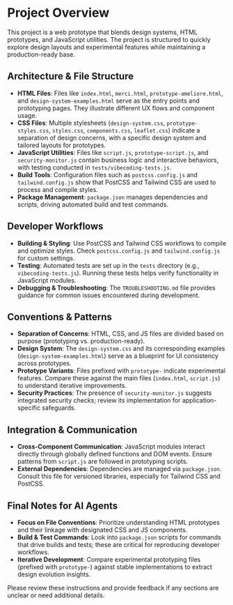 # Project Overview
This project is a web prototype that blends design systems, HTML prototypes, and JavaScript utilities. The project is structured to quickly explore design layouts and experimental features while maintaining a production-ready base.

## Architecture & File Structure
- **HTML Files**: Files like `index.html`, `merci.html`, `prototype-ameliore.html`, and `design-system-examples.html` serve as the entry points and prototyping pages. They illustrate different UX flows and component usage.
- **CSS Files**: Multiple stylesheets (`design-system.css`, `prototype-styles.css`, `styles.css`, `components.css`, `leaflet.css`) indicate a separation of design concerns, with a specific design system and tailored layouts for prototypes.
- **JavaScript Utilities**: Files like `script.js`, `prototype-script.js`, and `security-monitor.js` contain business logic and interactive behaviors, with testing conducted in `tests/vibecoding-tests.js`.
- **Build Tools**: Configuration files such as `postcss.config.js` and `tailwind.config.js` show that PostCSS and Tailwind CSS are used to process and compile styles.
- **Package Management**: `package.json` manages dependencies and scripts, driving automated build and test commands.

## Developer Workflows
- **Building & Styling**: Use PostCSS and Tailwind CSS workflows to compile and optimize styles. Check `postcss.config.js` and `tailwind.config.js` for custom settings.
- **Testing**: Automated tests are set up in the `tests` directory (e.g., `vibecoding-tests.js`). Running these tests helps verify functionality in JavaScript modules.
- **Debugging & Troubleshooting**: The `TROUBLESHOOTING.md` file provides guidance for common issues encountered during development.

## Conventions & Patterns
- **Separation of Concerns**: HTML, CSS, and JS files are divided based on purpose (prototyping vs. production-ready).
- **Design System**: The `design-system.css` and its corresponding examples (`design-system-examples.html`) serve as a blueprint for UI consistency across prototypes.
- **Prototype Variants**: Files prefixed with `prototype-` indicate experimental features. Compare these against the main files (`index.html`, `script.js`) to understand iterative improvements.
- **Security Practices**: The presence of `security-monitor.js` suggests integrated security checks; review its implementation for application-specific safeguards.

## Integration & Communication
- **Cross-Component Communication**: JavaScript modules interact directly through globally defined functions and DOM events. Ensure patterns from `script.js` are followed in prototyping scripts.
- **External Dependencies**: Dependencies are managed via `package.json`. Consult this file for versioned libraries, especially for Tailwind CSS and PostCSS.

## Final Notes for AI Agents
- **Focus on File Conventions**: Prioritize understanding HTML prototypes and their linkage with designated CSS and JS components.
- **Build & Test Commands**: Look into `package.json` scripts for commands that drive builds and tests; these are critical for reproducing developer workflows.
- **Iterative Development**: Compare experimental prototyping files (prefixed with `prototype-`) against stable implementations to extract design evolution insights.

Please review these instructions and provide feedback if any sections are unclear or need additional details.

